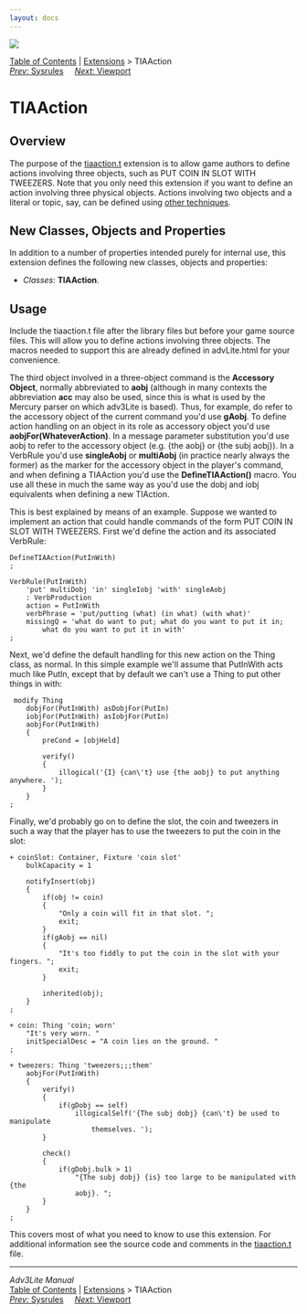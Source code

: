 ```yaml
---
layout: docs
---
```

<div class="topbar">

<img src="../../docs/manual/topbar.jpg" data-border="0" />

</div>

<div class="nav">

<a href="../../docs/manual/toc.html" class="nav">Table of Contents</a> \|
<a href="../../docs/manual/extensions.html" class="nav">Extensions</a> \>
TIAAction  
<span class="navnp"><a href="sysrules.html" class="nav"><em>Prev:</em> Sysrules</a>
    <a href="viewport.html" class="nav"><em>Next:</em> Viewport</a>    
</span>

</div>

<div class="main">

# TIAAction

## Overview

The purpose of the [tiaaction.t](../tiaaction.t) extension is to allow
game authors to define actions involving three objects, such as PUT COIN
IN SLOT WITH TWEEZERS. Note that you only need this extension if you
want to define an action involving three physical objects. Actions
involving two objects and a literal or topic, say, can be defined using
[other techniques](../../docs/manual/define.html#threeobjects).

  
<span id="classes"></span>

## New Classes, Objects and Properties

In addition to a number of properties intended purely for internal use,
this extension defines the following new classes, objects and
properties:

- *Classes*: **TIAAction**.

<span id="usage"></span>

## Usage

Include the tiaaction.t file after the library files but before your
game source files. This will allow you to define actions involving three
objects. The macros needed to support this are already defined in
advLite.html for your convenience.

The third object involved in a three-object command is the **Accessory
Object**, normally abbreviated to **aobj** (although in many contexts
the abbreviation **acc** may also be used, since this is what is used by
the Mercury parser on which adv3Lite is based). Thus, for example, do
refer to the accessory object of the current command you'd use
**gAobj**. To define action handling on an object in its role as
accessory object you'd use **aobjFor(WhateverAction)**. In a message
parameter substitution you'd use <span class="code">aobj</span> to refer
to the accessory object (e.g. <span class="code">{the aobj}</span> or
<span class="code">{the subj aobj}</span>). In a VerbRule you'd use
**singleAobj** or **multiAobj** (in practice nearly always the former)
as the marker for the accessory object in the player's command, and when
defining a TIAAction you'd use the **DefineTIAAction()** macro. You use
all these in much the same way as you'd use the dobj and iobj
equivalents when defining a new TIAction.

This is best explained by means of an example. Suppose we wanted to
implement an action that could handle commands of the form PUT COIN IN
SLOT WITH TWEEZERS. First we'd define the action and its associated
VerbRule:

<div class="code">

    DefineTIAAction(PutInWith)
    ;

    VerbRule(PutInWith)
        'put' multiDobj 'in' singleIobj 'with' singleAobj
        : VerbProduction
        action = PutInWith
        verbPhrase = 'put/putting (what) (in what) (with what)'
        missingQ = 'what do want to put; what do you want to put it in;
            what do you want to put it in with'
    ;
     

</div>

Next, we'd define the default handling for this new action on the Thing
class, as normal. In this simple example we'll assume that PutInWith
acts much like PutIn, except that by default we can't use a Thing to put
other things in with:

<div class="code">

     modify Thing
        dobjFor(PutInWith) asDobjFor(PutIn)
        iobjFor(PutInWith) asIobjFor(PutIn)
        aobjFor(PutInWith)
        {
            preCond = [objHeld]
            
            verify() 
            { 
                illogical('{I} {can\'t} use {the aobj} to put anything anywhere. ');
            }
        }
    ;
     

</div>

Finally, we'd probably go on to define the slot, the coin and tweezers
in such a way that the player has to use the tweezers to put the coin in
the slot:

<div class="code">

     
    + coinSlot: Container, Fixture 'coin slot'
        bulkCapacity = 1
            
        notifyInsert(obj)
        {
            if(obj != coin)
            {
                "Only a coin will fit in that slot. ";
                exit;
            }
            if(gAobj == nil)
            {
                "It's too fiddly to put the coin in the slot with your fingers. ";
                exit;
            }
            
            inherited(obj);
        }
    ;

    + coin: Thing 'coin; worn'
        "It's very worn. "
        initSpecialDesc = "A coin lies on the ground. "   
    ; 
      
    + tweezers: Thing 'tweezers;;;them'
        aobjFor(PutInWith)
        {
            verify() 
            {
                if(gDobj == self)
                    illogicalSelf('{The subj dobj} {can\'t} be used to manipulate
                        themselves. ');
            }
            
            check()
            {
                if(gDobj.bulk > 1)
                    "{The subj dobj} {is} too large to be manipulated with {the
                    aobj}. ";
            }
        }
    ;  
      
     

</div>

This covers most of what you need to know to use this extension. For
additional information see the source code and comments in the
[tiaaction.t](../tiaaction.t) file.

</div>

------------------------------------------------------------------------

<div class="navb">

*Adv3Lite Manual*  
<a href="../../docs/manual/toc.html" class="nav">Table of Contents</a> \|
<a href="../../docs/manual/extensions.html" class="nav">Extensions</a> \>
TIAAction  
<span class="navnp"><a href="sysrules.html" class="nav"><em>Prev:</em> Sysrules</a>
    <a href="viewport.html" class="nav"><em>Next:</em> Viewport</a>    
</span>

</div>
